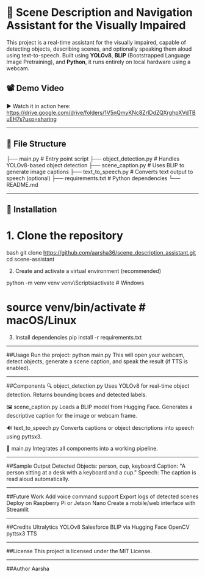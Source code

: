 # 🎯 Scene Description and Navigation Assistant for the Visually Impaired

This project is a real-time assistant for the visually impaired, capable of detecting objects, describing scenes, and optionally speaking them aloud using text-to-speech. Built using **YOLOv8**, **BLIP** (Bootstrapped Language Image Pretraining), and **Python**, it runs entirely on local hardware using a webcam.

## 📽️ Demo Video

▶️ Watch it in action here: https://drive.google.com/drive/folders/1V5nQmyKNc8ZrlDdZQXrghpXVdTBuEH7s?usp=sharing

---

## 📂 File Structure

├── main.py # Entry point script
├── object_detection.py # Handles YOLOv8-based object detection
├── scene_caption.py # Uses BLIP to generate image captions
├── text_to_speech.py # Converts text output to speech (optional)
├── requirements.txt # Python dependencies
└── README.md


---

## 🔧 Installation

# 1. Clone the repository

bash
git clone https://github.com/aarsha36/scene_description_assistant.git
cd scene-assistant

2. Create and activate a virtual environment (recommended)

python -m venv venv
venv\Scripts\activate      # Windows
# source venv/bin/activate  # macOS/Linux

3. Install dependencies
pip install -r requirements.txt

---

##Usage
Run the project:
python main.py
This will open your webcam, detect objects, generate a scene caption, and speak the result (if TTS is enabled).

---

##Components
🔍 object_detection.py
Uses YOLOv8 for real-time object detection.
Returns bounding boxes and detected labels.

🖼️ scene_caption.py
Loads a BLIP model from Hugging Face.
Generates a descriptive caption for the image or webcam frame.

🔊 text_to_speech.py
Converts captions or object descriptions into speech using pyttsx3.

🧩 main.py
Integrates all components into a working pipeline.

---

##Sample Output
Detected Objects: person, cup, keyboard
Caption: "A person sitting at a desk with a keyboard and a cup."
Speech: The caption is read aloud automatically.

---

##Future Work
Add voice command support
Export logs of detected scenes
Deploy on Raspberry Pi or Jetson Nano
Create a mobile/web interface with Streamlit

---

##Credits
Ultralytics YOLOv8
Salesforce BLIP via Hugging Face
OpenCV
pyttsx3 TTS

---

##License
This project is licensed under the MIT License.

---

##Author
Aarsha
